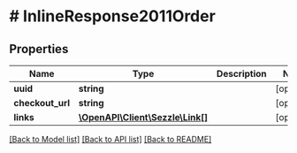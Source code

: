 # # InlineResponse2011Order

## Properties

Name | Type | Description | Notes
------------ | ------------- | ------------- | -------------
**uuid** | **string** |  | [optional]
**checkout_url** | **string** |  | [optional]
**links** | [**\OpenAPI\Client\Sezzle\Link[]**](Link.md) |  | [optional]

[[Back to Model list]](../../README.md#models) [[Back to API list]](../../README.md#endpoints) [[Back to README]](../../README.md)
